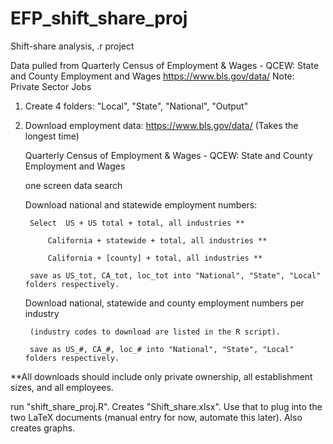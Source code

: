 # EFP_shift_share_proj
 Shift-share analysis, .r project

Data pulled from Quarterly Census of Employment & Wages - QCEW: State and County Employment and Wages
https://www.bls.gov/data/
Note: Private Sector Jobs

1) Create 4 folders: "Local", "State", "National", "Output"

2) Download employment data: https://www.bls.gov/data/   (Takes the longest time)

	Quarterly Census of Employment & Wages - QCEW: State and County Employment and Wages
	
	one screen data search
	
	Download national and statewide employment numbers:

		Select 	US + US total + total, all industries **
	
			California + statewide + total, all industries **
		
			California + [county] + total, all industries **
		
		save as US_tot, CA_tot, loc_tot into "National", "State", "Local" folders respectively.
	
	Download national, statewide and county employment numbers per industry

		(industry codes to download are listed in the R script). 
	
		save as US_#, CA_#, loc_# into "National", "State", "Local" folders respectively.
	
**All downloads should include only private ownership, all establishment sizes, and all employees.

run "shift_share_proj.R". Creates "Shift_share.xlsx". 
	Use that to plug into the two LaTeX documents (manual entry for now, automate this later). 
	Also creates graphs.
